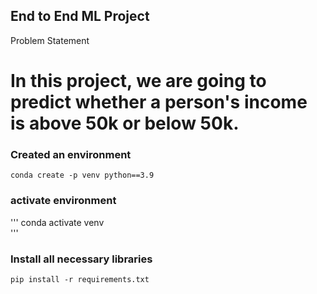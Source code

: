## End to End ML Project
Problem Statement 
# In this project, we are going to predict whether a person's income is above 50k or below 50k.

### Created an environment
```
conda create -p venv python==3.9
```

### activate environment
'''
conda activate venv\
'''

### Install all necessary libraries
```
pip install -r requirements.txt
```
